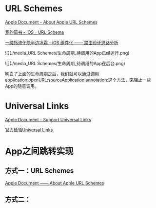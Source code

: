# URL Schemes

[Apple Document - About Apple URL Schemes](https://developer.apple.com/library/archive/featuredarticles/iPhoneURLScheme_Reference/Introduction/Introduction.html#//apple_ref/doc/uid/TP40007899)

[我的简书 - iOS - URL Schema](https://www.jianshu.com/p/137284ebe73d)

[一缕殇流化隐半边冰霜 - iOS 组件化 —— 路由设计思路分析](https://www.jianshu.com/p/76da56b3bd55)





![](./media_URL Schemes/生命周期_待调用的App已经运行.png)







![](./media_URL Schemes/生命周期_待调用的App在后台.png)







明白了上面的生命周期之后，我们就可以通过调用[application:openURL:sourceApplication:annotation:](https://link.jianshu.com/?t=https://developer.apple.com/reference/uikit/uiapplicationdelegate/1623073-application)这个方法，来阻止一些App的随意调用。













# Universal Links

[Apple Document - Support Universal Links](https://developer.apple.com/library/archive/documentation/General/Conceptual/AppSearch/UniversalLinks.html)

[官方检验Universal Links](https://search.developer.apple.com/appsearch-validation-tool/)







# App之间跳转实现



## 方式一：URL Schemes

[Apple Document —— About Apple URL Schemes](https://developer.apple.com/library/archive/featuredarticles/iPhoneURLScheme_Reference/Introduction/Introduction.html#//apple_ref/doc/uid/TP40007899)





## 方式二：























